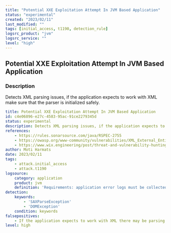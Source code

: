 ```yaml
---
title: "Potential XXE Exploitation Attempt In JVM Based Application"
status: "experimental"
created: "2023/02/11"
last_modified: ""
tags: [initial_access, t1190, detection_rule]
logsrc_product: "jvm"
logsrc_service: ""
level: "high"
---
```


## Potential XXE Exploitation Attempt In JVM Based Application

### Description

Detects XML parsing issues, if the application expects to work with XML make sure that the parser is initialized safely.

```yml
title: Potential XXE Exploitation Attempt In JVM Based Application
id: c4e06896-e27c-4583-95ac-91ce2279345d
status: experimental
description: Detects XML parsing issues, if the application expects to work with XML make sure that the parser is initialized safely.
references:
    - https://rules.sonarsource.com/java/RSPEC-2755
    - https://owasp.org/www-community/vulnerabilities/XML_External_Entity_(XXE)_Processing
    - https://www.wix.engineering/post/threat-and-vulnerability-hunting-with-application-server-error-logs
author: Moti Harmats
date: 2023/02/11
tags:
    - attack.initial_access
    - attack.t1190
logsource:
    category: application
    product: jvm
    definition: 'Requirements: application error logs must be collected (with LOG_LEVEL=ERROR and above)'
detection:
    keywords:
        - 'SAXParseException'
        - 'DOMException'
    condition: keywords
falsepositives:
    - If the application expects to work with XML there may be parsing issues that don't necessarily mean XXE.
level: high

```
